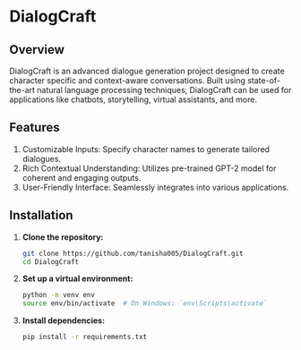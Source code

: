 # DialogCraft

## Overview
DialogCraft is an advanced dialogue generation project designed to create character specific and context-aware conversations. Built using state-of-the-art natural language processing techniques, DialogCraft can be used for applications like chatbots, storytelling, virtual assistants, and more.

## Features
1. Customizable Inputs: Specify character names to generate tailored dialogues.
2. Rich Contextual Understanding: Utilizes pre-trained GPT-2 model for coherent and engaging outputs.
3. User-Friendly Interface: Seamlessly integrates into various applications.

## Installation
1. **Clone the repository:**
   ```bash
   git clone https://github.com/tanisha005/DialogCraft.git
   cd DialogCraft
2. **Set up a virtual environment:**
   ```bash
   python -m venv env
   source env/bin/activate  # On Windows: `env\Scripts\activate`
3. **Install dependencies:**
   ```bash
   pip install -r requirements.txt
